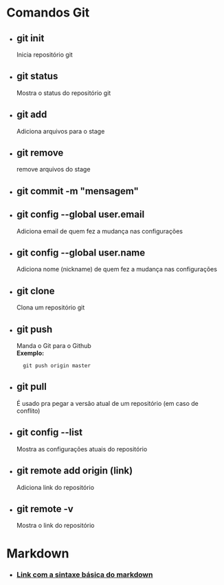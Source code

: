 # Comandos Git
- ## git init
    Inicia repositório git
- ## git status
    Mostra o status do repositório git
- ## git add
    Adiciona arquivos para o stage
- ## git remove
    remove arquivos do stage
- ## git commit -m "mensagem"
- ## git config --global user.email
    Adiciona email de quem fez a mudança nas configurações
- ## git config --global user.name
    Adiciona nome (nickname) de quem fez a mudança nas configurações
- ## git clone
    Clona um repositório git
- ## git push
    Manda o Git para o Github  
    **Exemplo:**

        git push origin master
- ## git pull
    É usado pra pegar a versão atual de um repositório (em caso de conflito)
- ## git config --list
    Mostra as configurações atuais do repositório
- ## git remote add origin (link)
    Adiciona link do repositório
- ## git remote -v
    Mostra o link do repositório
# Markdown
- ### [Link com a sintaxe básica do markdown](https://www.markdownguide.org/basic-syntax/)